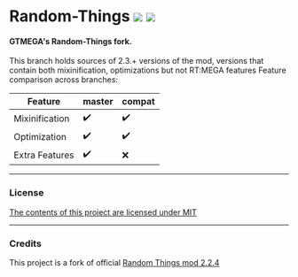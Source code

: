 # Random-Things [![](https://jitpack.io/v/GTMEGA/Random-Things.svg)](https://jitpack.io/#GTMEGA/Random-Things) [![](https://github.com/GTMEGA/Random-Things/actions/workflows/gradle.yml/badge.svg)](https://github.com/GTMEGA/Random-Things/actions/workflows/gradle.yml)
#### GTMEGA's Random-Things fork.

This branch holds sources of 2.3.+ versions of the mod, versions that contain both mixinification, optimizations but not RT:MEGA features
Feature comparison across branches:

| Feature | master | compat |
|--|--|--|
| Mixinification | ✔️ | ✔️ |
| Optimization | ✔️ | ✔️ |
| Extra Features | ✔️ | ❌ |



------
### License

[The contents of this project are licensed under MIT](https://github.com/GTMEGA/Random-Things/blob/master/COPYING)

------
### Credits

This project is a fork of official [Random Things mod 2.2.4](https://github.com/GTMEGA/Random-Things/commit/a6aa35b047325ead5c0bcc0b8bfdf6b85bcb1690)
